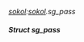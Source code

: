 _[sokol](../../modules/sokol/sokol-module.md):[sokol](../../modules/sokol/sokol-module.md).sg\_pass_
##### Struct sg\_pass
